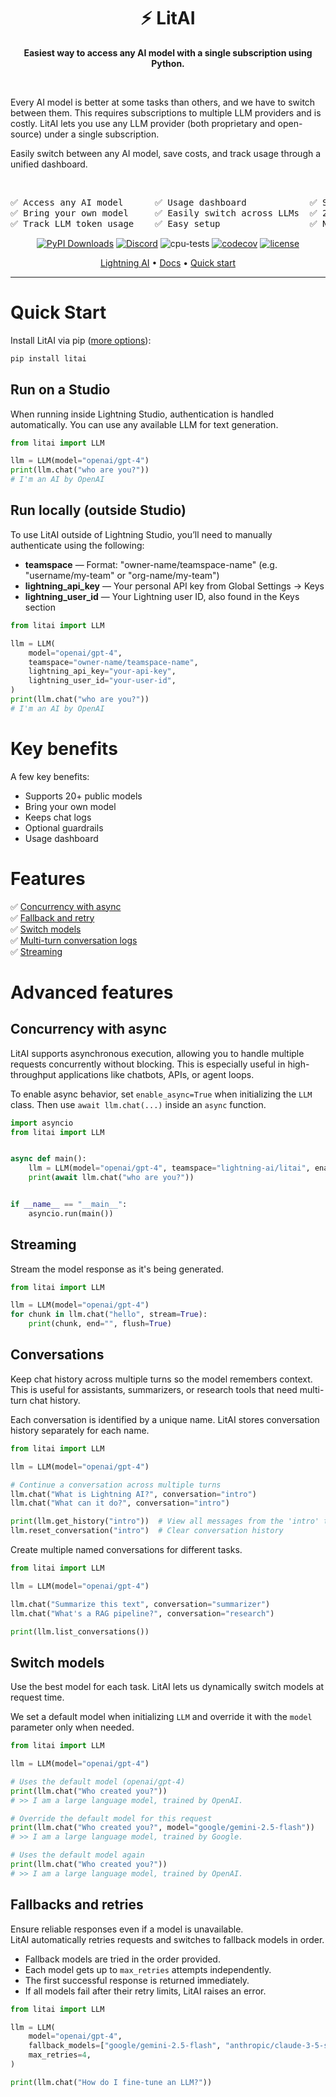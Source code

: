 <div align='center'>

<h1> ⚡ LitAI </h1>

**Easiest way to access any AI model with a single subscription using Python.**

&#160;

</div>

Every AI model is better at some tasks than others, and we have to switch between them. This requires subscriptions to multiple LLM providers and is costly. LitAI lets you use any LLM provider (both proprietary and open-source) under a single subscription.

Easily switch between any AI model, save costs, and track usage through a unified dashboard.

&#160;

<div align='center'>
<pre>
✅ Access any AI model      ✅ Usage dashboard            ✅ Single subscription        
✅ Bring your own model     ✅ Easily switch across LLMs  ✅ 20+ public models          
✅ Track LLM token usage    ✅ Easy setup                 ✅ No MLOps glue code         
</pre>
</div>  

<div align='center'>

[![PyPI Downloads](https://static.pepy.tech/badge/litai)](https://pepy.tech/projects/litai)
[![Discord](https://img.shields.io/discord/1077906959069626439?label=Get%20help%20on%20Discord)](https://discord.gg/WajDThKAur)
![cpu-tests](https://github.com/Lightning-AI/litai/actions/workflows/ci-testing.yml/badge.svg)
[![codecov](https://codecov.io/gh/Lightning-AI/litai/graph/badge.svg?token=SmzX8mnKlA)](https://codecov.io/gh/Lightning-AI/litai)
[![license](https://img.shields.io/badge/License-Apache%202.0-blue.svg)](https://github.com/Lightning-AI/litai/blob/main/LICENSE)

</div>

<p align="center">
  <a href="https://lightning.ai/">Lightning AI</a> •
  <a href="https://lightning.ai/docs/litai">Docs</a> •
  <a href="#quick-start">Quick start</a>
</p>

______________________________________________________________________

# Quick Start

Install LitAI via pip ([more options](https://lightning.ai/docs/litai/home/install)):

```bash
pip install litai
```

## Run on a Studio

When running inside Lightning Studio, authentication is handled automatically. You can use any available LLM for text generation.

```python
from litai import LLM

llm = LLM(model="openai/gpt-4")
print(llm.chat("who are you?"))
# I'm an AI by OpenAI
```

## Run locally (outside Studio)

To use LitAI outside of Lightning Studio, you’ll need to manually authenticate using the following:

- **teamspace** — Format: "owner-name/teamspace-name"
  (e.g. "username/my-team" or "org-name/my-team")
- **lightning_api_key** — Your personal API key from Global Settings → Keys
- **lightning_user_id** — Your Lightning user ID, also found in the Keys section

```python
from litai import LLM

llm = LLM(
    model="openai/gpt-4",
    teamspace="owner-name/teamspace-name",
    lightning_api_key="your-api-key",
    lightning_user_id="your-user-id",
)
print(llm.chat("who are you?"))
# I'm an AI by OpenAI
```

# Key benefits

A few key benefits:

- Supports 20+ public models
- Bring your own model
- Keeps chat logs
- Optional guardrails
- Usage dashboard

# Features

✅ [Concurrency with async](https://lightning.ai/docs/litai/features/async-litai/)\
✅ [Fallback and retry](https://lightning.ai/docs/litai/features/fallback-retry/)\
✅ [Switch models](https://lightning.ai/docs/litai/features/models/)\
✅ [Multi-turn conversation logs](https://lightning.ai/docs/litai/features/multi-turn-conversation/)\
✅ [Streaming](https://lightning.ai/docs/litai/features/streaming/)

# Advanced features

## Concurrency with async

LitAI supports asynchronous execution, allowing you to handle multiple requests concurrently without blocking. This is especially useful in high-throughput applications like chatbots, APIs, or agent loops.

To enable async behavior, set `enable_async=True` when initializing the `LLM` class. Then use `await llm.chat(...)` inside an `async` function.

```python
import asyncio
from litai import LLM


async def main():
    llm = LLM(model="openai/gpt-4", teamspace="lightning-ai/litai", enable_async=True)
    print(await llm.chat("who are you?"))


if __name__ == "__main__":
    asyncio.run(main())
```

## Streaming

Stream the model response as it's being generated.

```python
from litai import LLM

llm = LLM(model="openai/gpt-4")
for chunk in llm.chat("hello", stream=True):
    print(chunk, end="", flush=True)
```

## Conversations

Keep chat history across multiple turns so the model remembers context.
This is useful for assistants, summarizers, or research tools that need multi-turn chat history.

Each conversation is identified by a unique name. LitAI stores conversation history separately for each name.

```python
from litai import LLM

llm = LLM(model="openai/gpt-4")

# Continue a conversation across multiple turns
llm.chat("What is Lightning AI?", conversation="intro")
llm.chat("What can it do?", conversation="intro")

print(llm.get_history("intro"))  # View all messages from the 'intro' thread
llm.reset_conversation("intro")  # Clear conversation history
```

Create multiple named conversations for different tasks.

```python
from litai import LLM

llm = LLM(model="openai/gpt-4")

llm.chat("Summarize this text", conversation="summarizer")
llm.chat("What's a RAG pipeline?", conversation="research")

print(llm.list_conversations())
```

## Switch models

Use the best model for each task.
LitAI lets us dynamically switch models at request time.

We set a default model when initializing `LLM` and override it with the `model` parameter only when needed.

```python
from litai import LLM

llm = LLM(model="openai/gpt-4")

# Uses the default model (openai/gpt-4)
print(llm.chat("Who created you?"))
# >> I am a large language model, trained by OpenAI.

# Override the default model for this request
print(llm.chat("Who created you?", model="google/gemini-2.5-flash"))
# >> I am a large language model, trained by Google.

# Uses the default model again
print(llm.chat("Who created you?"))
# >> I am a large language model, trained by OpenAI.
```

## Fallbacks and retries

Ensure reliable responses even if a model is unavailable.\
LitAI automatically retries requests and switches to fallback models in order.

- Fallback models are tried in the order provided.
- Each model gets up to `max_retries` attempts independently.
- The first successful response is returned immediately.
- If all models fail after their retry limits, LitAI raises an error.

```python
from litai import LLM

llm = LLM(
    model="openai/gpt-4",
    fallback_models=["google/gemini-2.5-flash", "anthropic/claude-3-5-sonnet-20240620"],
    max_retries=4,
)

print(llm.chat("How do I fine-tune an LLM?"))
```
